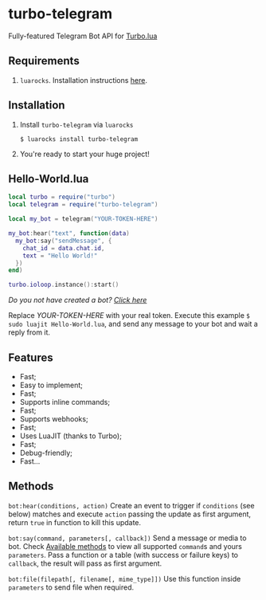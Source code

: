 turbo-telegram
==============
Fully-featured Telegram Bot API for [Turbo.lua](http://turbo.readthedocs.io)

Requirements
------------

1. `luarocks`. Installation instructions [here](https://luarocks.org/#quick-start).

Installation
------------

1. Install `turbo-telegram` via `luarocks`

   ```$ luarocks install turbo-telegram```

2. You're ready to start your huge project!

Hello-World.lua
-----------

```lua
local turbo = require("turbo")
local telegram = require("turbo-telegram")

local my_bot = telegram("YOUR-TOKEN-HERE")

my_bot:hear("text", function(data)
  my_bot:say("sendMessage", {
    chat_id = data.chat.id,
    text = "Hello World!"
  })
end)

turbo.ioloop.instance():start()
```

_Do you not have created a bot? [Click here](http://telegram.me/botfather?start=/newbot)_

Replace *YOUR-TOKEN-HERE* with your real token. Execute this example `$ sudo luajit Hello-World.lua`, and send any message to your bot and wait a reply from it.

Features
--------

* Fast;
* Easy to implement;
* Fast;
* Supports inline commands;
* Fast;
* Supports webhooks;
* Fast;
* Uses LuaJIT (thanks to Turbo);
* Fast;
* Debug-friendly;
* Fast...

Methods
-------

`bot:hear(conditions, action)` Create an event to trigger if `conditions` (see below) matches and execute `action` passing the update as first argument, return `true` in function to kill this update.

`bot:say(command, parameters[, callback])` Send a message or media to bot. Check [Available methods](https://core.telegram.org/bots/api#available-methods) to view all supported `command`s and yours `parameters`. Pass a function or a table (with success or failure keys) to `callback`, the result will pass as first argument.

`bot:file(filepath[, filename[, mime_type]])` Use this function inside `parameters` to send file when required.

